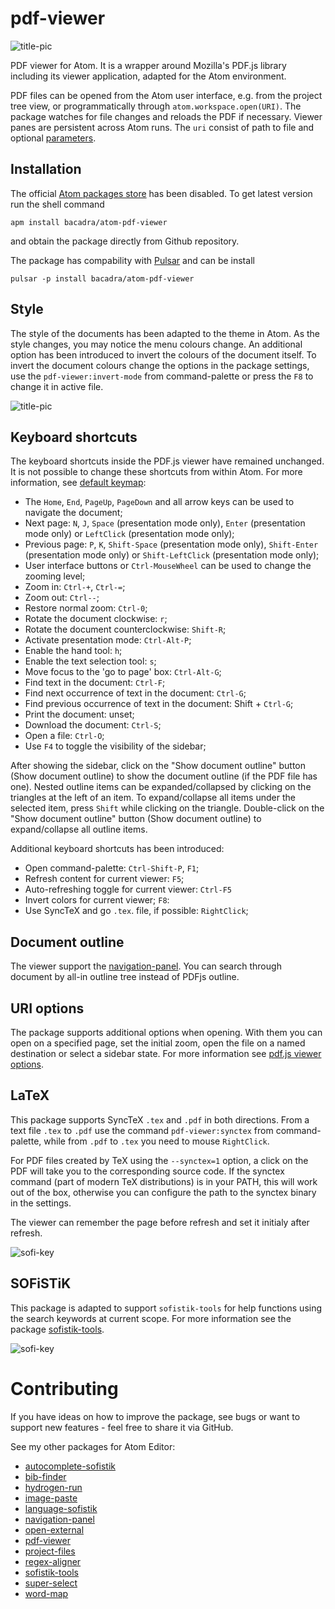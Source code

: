 # pdf-viewer

![title-pic](https://github.com/bacadra/atom-pdf-viewer/blob/master/assets/title-pic.png?raw=true)

PDF viewer for Atom. It is a wrapper around Mozilla's PDF.js library including its viewer application, adapted for the Atom environment.

PDF files can be opened from the Atom user interface, e.g. from the project tree view, or programmatically through `atom.workspace.open(URI)`. The package watches for file changes and reloads the PDF if necessary. Viewer panes are persistent across Atom runs. The `uri` consist of path to file and optional [parameters](https://github.com/mozilla/pdf.js/wiki/Viewer-options).

## Installation

The official [Atom packages store](https://atom.io/packages) has been disabled. To get latest version run the shell command

    apm install bacadra/atom-pdf-viewer

and obtain the package directly from Github repository.

The package has compability with [Pulsar](https://pulsar-edit.dev/) and can be install

    pulsar -p install bacadra/atom-pdf-viewer

## Style

The style of the documents has been adapted to the theme in Atom. As the style changes, you may notice the menu colours change. An additional option has been introduced to invert the colours of the document itself. To invert the document colours change the options in the package settings, use the `pdf-viewer:invert-mode` from command-palette or press the `F8` to change it in active file.

![title-pic](https://github.com/bacadra/atom-pdf-viewer/blob/master/assets/dark-mode.png?raw=true)

## Keyboard shortcuts

The keyboard shortcuts inside the PDF.js viewer have remained unchanged. It is not possible to change these shortcuts from within Atom. For more information, see [default keymap](https://github.com/mozilla/pdf.js/wiki/Frequently-Asked-Questions#faq-shortcuts):

* The `Home`, `End`, `PageUp`, `PageDown` and all arrow keys can be used to navigate the document;
* Next page: `N`, `J`, `Space` (presentation mode only), `Enter` (presentation mode only) or `LeftClick` (presentation mode only);
* Previous page: `P`, `K`, `Shift-Space` (presentation mode only), `Shift-Enter` (presentation mode only) or `Shift-LeftClick` (presentation mode only);
* User interface buttons or `Ctrl-MouseWheel` can be used to change the zooming level;
* Zoom in: `Ctrl-+`, `Ctrl-=`;
* Zoom out: `Ctrl--`;
* Restore normal zoom: `Ctrl-0`;
* Rotate the document clockwise: `r`;
* Rotate the document counterclockwise: `Shift-R`;
* Activate presentation mode: `Ctrl-Alt-P`;
* Enable the hand tool: `h`;
* Enable the text selection tool: `s`;
* Move focus to the 'go to page' box: `Ctrl-Alt-G`;
* Find text in the document: `Ctrl-F`;
* Find next occurrence of text in the document: `Ctrl-G`;
* Find previous occurrence of text in the document: Shift + `Ctrl-G`;
* Print the document: unset;
* Download the document: `Ctrl-S`;
* Open a file: `Ctrl-O`;
* Use `F4` to toggle the visibility of the sidebar;

After showing the sidebar, click on the "Show document outline" button (Show document outline) to show the document outline (if the PDF file has one). Nested outline items can be expanded/collapsed by clicking on the triangles at the left of an item. To expand/collapse all items under the selected item, press `Shift` while clicking on the triangle. Double-click on the "Show document outline" button (Show document outline) to expand/collapse all outline items.

Additional keyboard shortcuts has been introduced:

* Open command-palette: `Ctrl-Shift-P`, `F1`;
* Refresh content for current viewer: `F5`;
* Auto-refreshing toggle for current viewer: `Ctrl-F5`
* Invert colors for current viewer; `F8`:
* Use SyncTeX and go `.tex`. file, if possible: `RightClick`;

## Document outline

The viewer support the [navigation-panel](https://github.com/bacadra/atom-navigation-panel). You can search through document by all-in outline tree instead of PDFjs outline.

## URI options

The package supports additional options when opening. With them you can open on a specified page, set the initial zoom, open the file on a named destination or select a sidebar state. For more information see [pdf.js viewer options](https://github.com/mozilla/pdf.js/wiki/Viewer-options).

## LaTeX

This package supports SyncTeX `.tex` and `.pdf` in both directions. From a text file `.tex` to `.pdf` use the command `pdf-viewer:synctex` from command-palette, while from `.pdf` to `.tex` you need to mouse `RightClick`.

For PDF files created by TeX using the `--synctex=1` option, a click on the PDF will take you to the corresponding source code. If the synctex command (part of modern TeX distributions) is in your PATH, this will work out of the box, otherwise you can configure the path to the synctex binary in the settings.

The viewer can remember the page before refresh and set it initialy after refresh.

![sofi-key](https://github.com/bacadra/atom-pdf-viewer/blob/master/assets/latex-synctex.png?raw=true)

## SOFiSTiK

This package is adapted to support `sofistik-tools` for help functions using the search keywords at current scope. For more information see the package [sofistik-tools](https://github.com/bacadra/atom-sofistik-tools).

![sofi-key](https://github.com/bacadra/atom-pdf-viewer/blob/master/assets/sofi-key.png?raw=true)

# Contributing

If you have ideas on how to improve the package, see bugs or want to support new features - feel free to share it via GitHub.

See my other packages for Atom Editor:

* [autocomplete-sofistik](https://github.com/bacadra/atom-autocomplete-sofistik)
* [bib-finder](https://github.com/bacadra/atom-bib-finder)
* [hydrogen-run](https://github.com/bacadra/atom-hydrogen-run)
* [image-paste](https://github.com/bacadra/atom-image-paste)
* [language-sofistik](https://github.com/bacadra/atom-language-sofistik)
* [navigation-panel](https://github.com/bacadra/atom-navigation-panel)
* [open-external](https://github.com/bacadra/atom-open-external)
* [pdf-viewer](https://github.com/bacadra/atom-pdf-viewer)
* [project-files](https://github.com/bacadra/atom-project-files)
* [regex-aligner](https://github.com/bacadra/atom-regex-aligner)
* [sofistik-tools](https://github.com/bacadra/atom-sofistik-tools)
* [super-select](https://github.com/bacadra/atom-super-select)
* [word-map](https://github.com/bacadra/atom-word-map)
